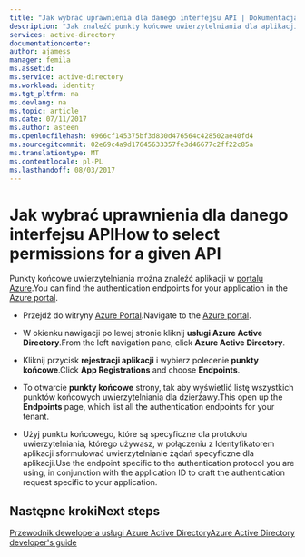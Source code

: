 ```yaml
---
title: "Jak wybrać uprawnienia dla danego interfejsu API | Dokumentacja firmy Microsoft"
description: "Jak znaleźć punkty końcowe uwierzytelniania dla aplikacji niestandardowej podczas tworzenia lub rejestrowania za pomocą usługi Azure AD."
services: active-directory
documentationcenter: 
author: ajamess
manager: femila
ms.assetid: 
ms.service: active-directory
ms.workload: identity
ms.tgt_pltfrm: na
ms.devlang: na
ms.topic: article
ms.date: 07/11/2017
ms.author: asteen
ms.openlocfilehash: 6966cf145375bf3d830d476564c428502ae40fd4
ms.sourcegitcommit: 02e69c4a9d17645633357fe3d46677c2ff22c85a
ms.translationtype: MT
ms.contentlocale: pl-PL
ms.lasthandoff: 08/03/2017
---
```

# <a name="how-to-select-permissions-for-a-given-api"></a><span data-ttu-id="74bb8-103">Jak wybrać uprawnienia dla danego interfejsu API</span><span class="sxs-lookup"><span data-stu-id="74bb8-103">How to select permissions for a given API</span></span>

<span data-ttu-id="74bb8-104">Punkty końcowe uwierzytelniania można znaleźć aplikacji w [portalu Azure](https://portal.azure.com).</span><span class="sxs-lookup"><span data-stu-id="74bb8-104">You can find the authentication endpoints for your application in the [Azure portal](https://portal.azure.com).</span></span>

-   <span data-ttu-id="74bb8-105">Przejdź do witryny [Azure Portal](https://portal.azure.com).</span><span class="sxs-lookup"><span data-stu-id="74bb8-105">Navigate to the [Azure portal](https://portal.azure.com).</span></span>

-   <span data-ttu-id="74bb8-106">W okienku nawigacji po lewej stronie kliknij **usługi Azure Active Directory**.</span><span class="sxs-lookup"><span data-stu-id="74bb8-106">From the left navigation pane, click **Azure Active Directory**.</span></span>

-   <span data-ttu-id="74bb8-107">Kliknij przycisk **rejestracji aplikacji** i wybierz polecenie **punkty końcowe**.</span><span class="sxs-lookup"><span data-stu-id="74bb8-107">Click **App Registrations** and choose **Endpoints**.</span></span>

-   <span data-ttu-id="74bb8-108">To otwarcie **punkty końcowe** strony, tak aby wyświetlić listę wszystkich punktów końcowych uwierzytelniania dla dzierżawy.</span><span class="sxs-lookup"><span data-stu-id="74bb8-108">This open up the **Endpoints** page, which list all the authentication endpoints for your tenant.</span></span>

-   <span data-ttu-id="74bb8-109">Użyj punktu końcowego, które są specyficzne dla protokołu uwierzytelniania, którego używasz, w połączeniu z Identyfikatorem aplikacji sformułować uwierzytelnianie żądań specyficzne dla aplikacji.</span><span class="sxs-lookup"><span data-stu-id="74bb8-109">Use the endpoint specific to the authentication protocol you are using, in conjunction with the application ID to craft the authentication request specific to your application.</span></span>

## <a name="next-steps"></a><span data-ttu-id="74bb8-110">Następne kroki</span><span class="sxs-lookup"><span data-stu-id="74bb8-110">Next steps</span></span>
[<span data-ttu-id="74bb8-111">Przewodnik dewelopera usługi Azure Active Directory</span><span class="sxs-lookup"><span data-stu-id="74bb8-111">Azure Active Directory developer's guide</span></span>](https://docs.microsoft.com/en-us/azure/active-directory/develop/active-directory-developers-guide#authentication-and-authorization-protocols)
